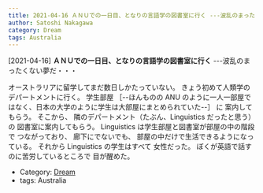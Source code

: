```yaml
---
title: 2021-04-16 ＡＮＵでの一日目、となりの言語学の図書室に行く ---波乱のまったくない夢だ・・・
author: Satoshi Nakagawa
category: Dream
tags: Australia
---
```


[2021-04-16] **ＡＮＵでの一日目、となりの言語学の図書室に行く**  ---波乱のまったくない夢だ・・・

 オーストラリアに留学してまだ数日しかたっていない。
きょう初めて人類学のデパートメントに行く。
学生部屋 ［--ほんものの ANU のように一人一部屋ではなく、日本の大学のように学生は大部屋にまとめられていた--］ に
案内してもらう。
そこから、
隣のデパートメント（たぶん、Linguistics だったと思う）の
図書室に案内してもらう。
Linguistics は学生部屋と図書室が部屋の中の階段で
つながっており、
廊下にでないでも、
部屋の中だけで生活できるようになっている。
それから Linguistics の学生はすべて
女性だった。
ぼくが英語で話すのに苦労しているところで
目が醒めた。

- Category: [Dream](https://merapano.github.io/categories.html#Dream)
- tags: Australia
